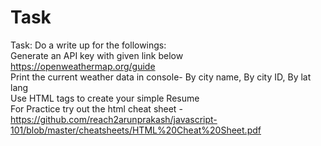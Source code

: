 # Task
Task: Do a write up for the followings: <br>
Generate an API key with given link below <br>
https://openweathermap.org/guide <br>
Print the current weather data in console- By city name, By city ID, By lat lang <br>
Use HTML tags to create your simple Resume <br>
For Practice try out the html cheat sheet - https://github.com/reach2arunprakash/javascript-101/blob/master/cheatsheets/HTML%20Cheat%20Sheet.pdf
